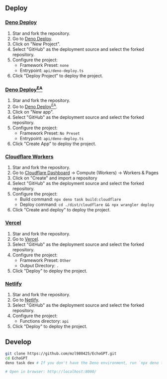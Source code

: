 ## Deploy

### [Deno Deploy](https://dash.deno.com/)

1. Star and fork the repository.
2. Go to [Deno Deploy](https://dash.deno.com/).
3. Click on "New Project".
4. Select "GitHub" as the deployment source and select the forked repository.
5. Configure the project:
   - Framework Preset: `none`
   - Entrypoint: `api/deno-deploy.ts`
6. Click "Deploy Project" to deploy the project.

### [Deno Deploy<sup>EA</sup>](https://console.deno.com/)

1. Star and fork the repository.
2. Go to [Deno Deploy<sup>EA</sup>](https://console.deno.com/).
3. Click on "New app".
4. Select "GitHub" as the deployment source and select the forked repository.
5. Configure the project:
   - Framework Preset: `No Preset`
   - Entrypoint: `api/deno-deploy.ts`
6. Click "Create App" to deploy the project.

### [Cloudflare Workers](https://workers.cloudflare.com/)

1. Star and fork the repository.
2. Go to [Cloudflare Dashboard](https://dash.cloudflare.com/) -> Compute (Workers) -> Workers & Pages
3. Click on "Create" and import a repository
4. Select "GitHub" as the deployment source and select the forked repository.
5. Configure the project:
   - Build command: `npx deno task build:cloudflare`
   - Deploy command: `cd ./dist/cloudflare && npx wrangler deploy`
6. Click "Create and deploy" to deploy the project.

### [Vercel](https://vercel.com/)

1. Star and fork the repository.
2. Go to [Vercel](https://vercel.com/new).
3. Select "GitHub" as the deployment source and select the forked repository.
4. Configure the project:
   - Framework Preset: `Other`
   - Output Directory: `.`
5. Click "Deploy" to deploy the project.

### [Netlify](https://www.netlify.com/)

1. Star and fork the repository.
2. Go to [Netlify](https://app.netlify.com/start).
3. Select "GitHub" as the deployment source and select the forked repository.
4. Configure the project:
   - Functions directory: `api`
5. Click "Deploy" to deploy the project.

## Develop

```bash
git clone https://github.com/mzl980425/EchoGPT.git
cd EchoGPT
deno task dev # If you don't have the Deno environment, run `npx deno task dev`

# Open in browser: http://localhost:8000/
```
